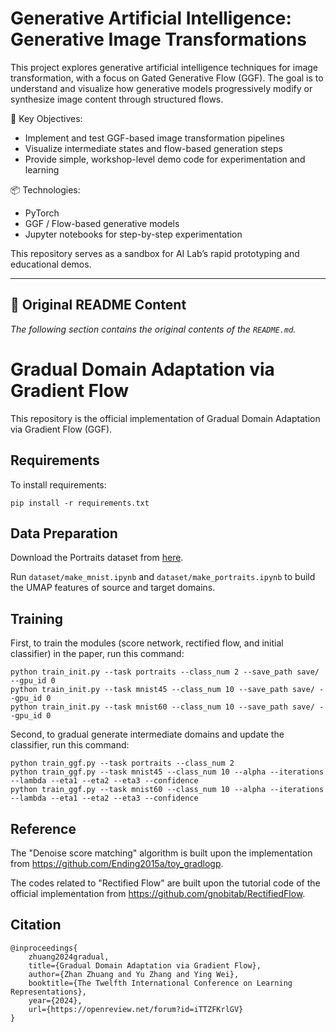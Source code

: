 # Generative Artificial Intelligence: Generative Image Transformations

This project explores generative artificial intelligence techniques for image transformation, with a focus on Gated Generative Flow (GGF). The goal is to understand and visualize how generative models progressively modify or synthesize image content through structured flows.

🧪 Key Objectives:
- Implement and test GGF-based image transformation pipelines
- Visualize intermediate states and flow-based generation steps
- Provide simple, workshop-level demo code for experimentation and learning

📦 Technologies:
- PyTorch
- GGF / Flow-based generative models
- Jupyter notebooks for step-by-step experimentation

This repository serves as a sandbox for AI Lab’s rapid prototyping and educational demos.


---
## 📄 Original README Content

_The following section contains the original contents of the `README.md`._

# Gradual Domain Adaptation via Gradient Flow

This repository is the official implementation of Gradual Domain Adaptation via Gradient Flow (GGF). 




## Requirements

To install requirements:

```setup
pip install -r requirements.txt
```



## Data Preparation

Download the Portraits dataset from [here](https://www.dropbox.com/s/ubjjoo0b2wz4vgz/faces_aligned_small_mirrored_co_aligned_cropped_cleaned.tar.gz?dl=0).

Run `dataset/make_mnist.ipynb` and `dataset/make_portraits.ipynb` to build the UMAP features of source and target domains.



## Training 

First, to train the modules (score network, rectified flow, and initial classifier) in the paper, run this command: 

```train
python train_init.py --task portraits --class_num 2 --save_path save/ --gpu_id 0
python train_init.py --task mnist45 --class_num 10 --save_path save/ --gpu_id 0
python train_init.py --task mnist60 --class_num 10 --save_path save/ --gpu_id 0
```

Second, to gradual generate intermediate domains and update the classifier, run this command: 

```train
python train_ggf.py --task portraits --class_num 2 
python train_ggf.py --task mnist45 --class_num 10 --alpha --iterations --lambda --eta1 --eta2 --eta3 --confidence
python train_ggf.py --task mnist60 --class_num 10 --alpha --iterations --lambda --eta1 --eta2 --eta3 --confidence
```



## Reference

The "Denoise score matching" algorithm is built upon the implementation from https://github.com/Ending2015a/toy_gradlogp.

The codes related to "Rectified Flow" are built upon the tutorial code of the official implementation from https://github.com/gnobitab/RectifiedFlow.



## Citation

```
@inproceedings{
    zhuang2024gradual,
    title={Gradual Domain Adaptation via Gradient Flow},
    author={Zhan Zhuang and Yu Zhang and Ying Wei},
    booktitle={The Twelfth International Conference on Learning Representations},
    year={2024},
    url={https://openreview.net/forum?id=iTTZFKrlGV}
}
```

